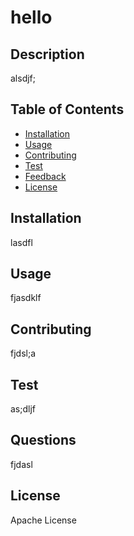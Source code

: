 # hello
  ## Description
  alsdjf;
## Table of Contents

* [Installation](#installation)
* [Usage](#usage)
* [Contributing](#usage)
* [Test](#test)
* [Feedback](#feedback)
* [License](#license)

## Installation

lasdfl

## Usage

fjasdklf

## Contributing

fjdsl;a

## Test

as;dljf

## Questions

fjdasl

## License

Apache License
